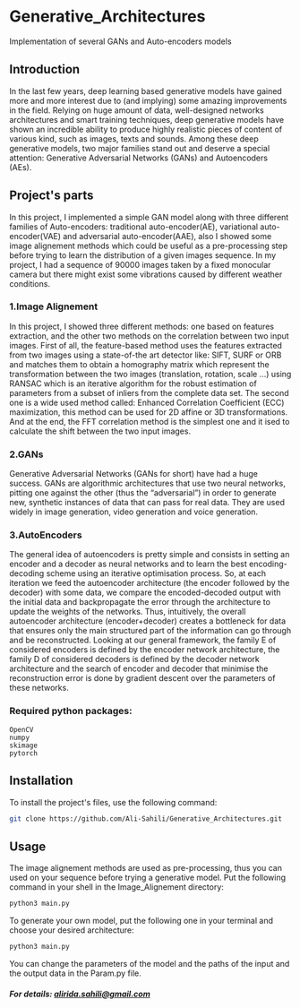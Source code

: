 # Generative_Architectures
Implementation of several GANs and Auto-encoders models

## Introduction
In the last few years, deep learning based generative models have gained more and more interest due to (and implying) some amazing improvements in the field. Relying on huge amount of data, well-designed networks architectures and smart training techniques, deep generative models have shown an incredible ability to produce highly realistic pieces of content of various kind, such as images, texts and sounds. Among these deep generative models, two major families stand out and deserve a special attention: Generative Adversarial Networks (GANs) and Autoencoders (AEs).

## Project's parts
In this project, I implemented a simple GAN model along with three different families of Auto-encoders: traditional auto-encoder(AE), variational auto-encoder(VAE) and adversarial auto-encoder(AAE), also I showed some image alignement methods which could be useful as a pre-processing step before trying to learn the distribution of a given images sequence. In my project, I had a sequence of 90000 images taken by a fixed monocular camera but there might exist some vibrations caused by different weather conditions.

### 1.Image Alignement
In this project, I showed three different methods: one based on features extraction, and the other two methods on the correlation between two input images. First of all, the feature-based method uses the features extracted from two images using a state-of-the art detector like: SIFT, SURF or ORB and matches them to obtain a homography matrix which represent the transformation between the two images (translation, rotation, scale ...) using RANSAC which is an iterative algorithm for the robust estimation of parameters from a subset of inliers from the complete data set. The second one is a wide used method called: Enhanced Correlation Coefficient (ECC) maximization, this method can be used for 2D affine or 3D transformations. And at the end, the FFT correlation method is the simplest one and it ised to calculate the shift between the two input images.

### 2.GANs
Generative Adversarial Networks (GANs for short) have had a huge success. GANs are algorithmic architectures that use two neural networks, pitting one against the other (thus the “adversarial”) in order to generate new, synthetic instances of data that can pass for real data. They are used widely in image generation, video generation and voice generation.

### 3.AutoEncoders
The general idea of autoencoders is pretty simple and consists in setting an encoder and a decoder as neural networks and to learn the best encoding-decoding scheme using an iterative optimisation process. So, at each iteration we feed the autoencoder architecture (the encoder followed by the decoder) with some data, we compare the encoded-decoded output with the initial data and backpropagate the error through the architecture to update the weights of the networks.
Thus, intuitively, the overall autoencoder architecture (encoder+decoder) creates a bottleneck for data that ensures only the main structured part of the information can go through and be reconstructed. Looking at our general framework, the family E of considered encoders is defined by the encoder network architecture, the family D of considered decoders is defined by the decoder network architecture and the search of encoder and decoder that minimise the reconstruction error is done by gradient descent over the parameters of these networks.

### Required python packages:
    OpenCV
    numpy
    skimage
    pytorch

## Installation
To install the project's files, use the following command:
```bash
git clone https://github.com/Ali-Sahili/Generative_Architectures.git
```
## Usage
The image alignement methods are used as pre-processing, thus you can used on your sequence before trying a generative model.
Put the following command in your shell in the Image_Alignement directory:
```python
python3 main.py
```

To generate your own model, put the following one in your terminal and choose your desired architecture:
```python
python3 main.py
```
You can change the parameters of the model and the paths of the input and the output data in the Param.py file.

##### For details: alirida.sahili@gmail.com

